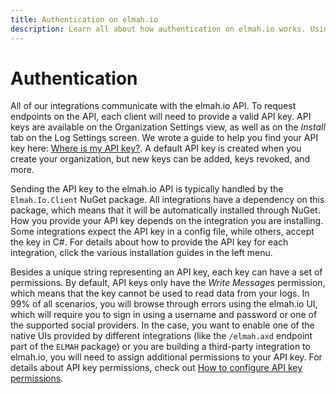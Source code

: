 ```yaml
---
title: Authentication on elmah.io
description: Learn all about how authentication on elmah.io works. Using API keys and permissions you can control log, deployment and log message access.
---
```


# Authentication

All of our integrations communicate with the elmah.io API. To request endpoints on the API, each client will need to provide a valid API key. API keys are available on the Organization Settings view, as well as on the *Install* tab on the Log Settings screen. We wrote a guide to help you find your API key here: [Where is my API key?](/where-is-my-api-key/). A default API key is created when you create your organization, but new keys can be added, keys revoked, and more.

Sending the API key to the elmah.io API is typically handled by the `Elmah.Io.Client` NuGet package. All integrations have a dependency on this package, which means that it will be automatically installed through NuGet. How you provide your API key depends on the integration you are installing. Some integrations expect the API key in a config file, while others, accept the key in C#. For details about how to provide the API key for each integration, click the various installation guides in the left menu.

Besides a unique string representing an API key, each key can have a set of permissions. By default, API keys only have the *Write Messages* permission, which means that the key cannot be used to read data from your logs. In 99% of all scenarios, you will browse through errors using the elmah.io UI, which will require you to sign in using a username and password or one of the supported social providers. In the case, you want to enable one of the native UIs provided by different integrations (like the `/elmah.axd` endpoint part of the `ELMAH` package) or you are building a third-party integration to elmah.io, you will need to assign additional permissions to your API key. For details about API key permissions, check out [How to configure API key permissions](/how-to-configure-api-key-permissions/).